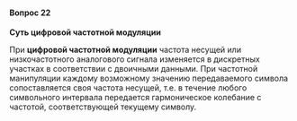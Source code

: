 #### Вопрос 22

**Суть цифровой частотной модуляции**

При **цифровой частотной модуляции** частота несущей или низкочастотного аналогового сигнала изменяется в дискретных участках в соответствии с двоичными данными. При частотной манипуляции каждому возможному значению передаваемого символа сопоставляется своя частота несущей, т.е. в течение любого символьного интервала передается гармоническое колебание с частотой, соответствующей текущему символу.

